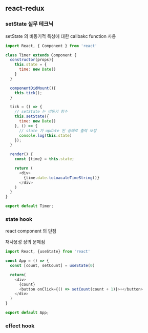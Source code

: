 ## react-redux


### setState 실무 테크닉

setState 의 비동기적 특성에 대한 callbakc function 사용

```js
import React, { Component } from 'react'

class Timer extends Component {
  constructor(props){
    this.state = {
      time: new Date()
    }
  }

  componentDidMount(){
    this.tick();
  }

  tick = () => {
    // setState 는 비동기 함수
    this.setState({
      time: new Date()
    }, () => {
      // state 가 update 된 상태로 출력 보장
      console.log(this.state)
    });
  }

  render() {
    const {time} = this.state;

    return (
      <div>
        {time.date.toLoacaleTimeString()}
      </div>
    )
  }
}

export default Timer;
```

### state hook

react component 의 단점

재사용성 상의 문제점

```js
import React, {useState} from 'react'

const App = () => {
  const [count, setCount] = useState(0)

  return(
    <div>
      {count}
      <button onClick={() => setCount(count + 1)}>+</button>
    </div>
  )
}

export default App;
```

### effect hook